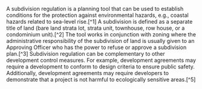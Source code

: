 A subdivision regulation is a planning tool that can be used to establish conditions for the protection against environmental hazards, e.g., coastal hazards related to sea-level rise.[^1] A subdivision is defined as a separate title of land (bare land strata lot, strata unit, townhouse, row house, or a condominium unit).[^2] The tool works in conjunction with zoning where the administrative responsibility of the subdivision of land is usually given to an Approving Officer who has the power to refuse or approve a subdivision plan.[^3] Subdivision regulation can be complementary to other development control measures. For example, development agreements may require a development to conform to design criteria to ensure public safety. Additionally, development agreements may require developers to demonstrate that a project is not harmful to ecologically sensitive areas.[^5]